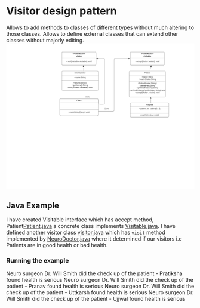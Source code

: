 # Visitor design pattern

Allows to add methods to classes of different types without much altering to those classes. Allows to define external classes that can extend other classes without majorly editing.  
![UML of Behavioral pattern demonstrating Hospital](Visitor_uml.png "UML class diagram of visitor Pattern")

## Java Example

I have created Visitable interface which has accept method, Patient[Patient.java](Patient.java) a concrete class implements [Visitable.java](Visitable.java). I have defined another visitor class [visitor.java](visitor.java) which has `visit` method implemented by [NeuroDoctor.java](NeuroDoctor.java) where it determined if our visitors i.e Patients are in good health or bad health. 

### Running the example

Neuro surgeon Dr. Will Smith did the check up of the patient - Pratiksha found health is serious
Neuro surgeon Dr. Will Smith did the check up of the patient - Pranav found health is serious
Neuro surgeon Dr. Will Smith did the check up of the patient - Uttkarsh found health is serious
Neuro surgeon Dr. Will Smith did the check up of the patient - Ujjwal found health is serious
